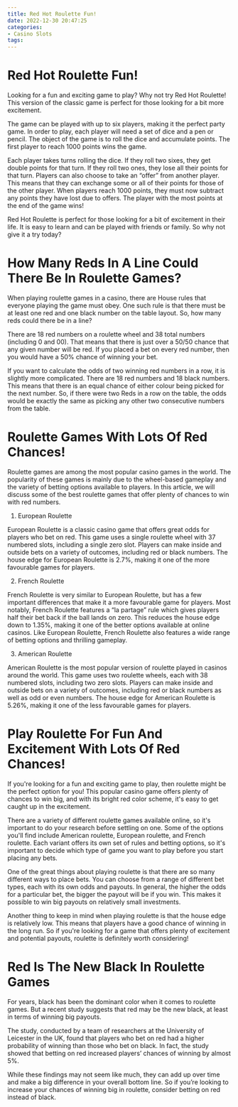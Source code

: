 ```yaml
---
title: Red Hot Roulette Fun!
date: 2022-12-30 20:47:25
categories:
- Casino Slots
tags:
---
```



# Red Hot Roulette Fun!

Looking for a fun and exciting game to play? Why not try Red Hot Roulette! This version of the classic game is perfect for those looking for a bit more excitement.

The game can be played with up to six players, making it the perfect party game. In order to play, each player will need a set of dice and a pen or pencil. The object of the game is to roll the dice and accumulate points. The first player to reach 1000 points wins the game.

Each player takes turns rolling the dice. If they roll two sixes, they get double points for that turn. If they roll two ones, they lose all their points for that turn. Players can also choose to take an “offer” from another player. This means that they can exchange some or all of their points for those of the other player. When players reach 1000 points, they must now subtract any points they have lost due to offers. The player with the most points at the end of the game wins!

Red Hot Roulette is perfect for those looking for a bit of excitement in their life. It is easy to learn and can be played with friends or family. So why not give it a try today?

# How Many Reds In A Line Could There Be In Roulette Games?

When playing roulette games in a casino, there are House rules that everyone playing the game must obey. One such rule is that there must be at least one red and one black number on the table layout. So, how many reds could there be in a line?

There are 18 red numbers on a roulette wheel and 38 total numbers (including 0 and 00). That means that there is just over a 50/50 chance that any given number will be red. If you placed a bet on every red number, then you would have a 50% chance of winning your bet. 

If you want to calculate the odds of two winning red numbers in a row, it is slightly more complicated. There are 18 red numbers and 18 black numbers. This means that there is an equal chance of either colour being picked for the next number. So, if there were two Reds in a row on the table, the odds would be exactly the same as picking any other two consecutive numbers from the table.

# Roulette Games With Lots Of Red Chances!

Roulette games are among the most popular casino games in the world. The popularity of these games is mainly due to the wheel-based gameplay and the variety of betting options available to players. In this article, we will discuss some of the best roulette games that offer plenty of chances to win with red numbers.

1. European Roulette

European Roulette is a classic casino game that offers great odds for players who bet on red. This game uses a single roulette wheel with 37 numbered slots, including a single zero slot. Players can make inside and outside bets on a variety of outcomes, including red or black numbers. The house edge for European Roulette is 2.7%, making it one of the more favourable games for players.

2. French Roulette

French Roulette is very similar to European Roulette, but has a few important differences that make it a more favourable game for players. Most notably, French Roulette features a “la partage” rule which gives players half their bet back if the ball lands on zero. This reduces the house edge down to 1.35%, making it one of the better options available at online casinos. Like European Roulette, French Roulette also features a wide range of betting options and thrilling gameplay.

3. American Roulette

American Roulette is the most popular version of roulette played in casinos around the world. This game uses two roulette wheels, each with 38 numbered slots, including two zero slots. Players can make inside and outside bets on a variety of outcomes, including red or black numbers as well as odd or even numbers. The house edge for American Roulette is 5.26%, making it one of the less favourable games for players.

# Play Roulette For Fun And Excitement With Lots Of Red Chances!

If you're looking for a fun and exciting game to play, then roulette might be the perfect option for you! This popular casino game offers plenty of chances to win big, and with its bright red color scheme, it's easy to get caught up in the excitement.

There are a variety of different roulette games available online, so it's important to do your research before settling on one. Some of the options you'll find include American roulette, European roulette, and French roulette. Each variant offers its own set of rules and betting options, so it's important to decide which type of game you want to play before you start placing any bets.

One of the great things about playing roulette is that there are so many different ways to place bets. You can choose from a range of different bet types, each with its own odds and payouts. In general, the higher the odds for a particular bet, the bigger the payout will be if you win. This makes it possible to win big payouts on relatively small investments.

Another thing to keep in mind when playing roulette is that the house edge is relatively low. This means that players have a good chance of winning in the long run. So if you're looking for a game that offers plenty of excitement and potential payouts, roulette is definitely worth considering!

# Red Is The New Black In Roulette Games

For years, black has been the dominant color when it comes to roulette games. But a recent study suggests that red may be the new black, at least in terms of winning big payouts.

The study, conducted by a team of researchers at the University of Leicester in the UK, found that players who bet on red had a higher probability of winning than those who bet on black. In fact, the study showed that betting on red increased players’ chances of winning by almost 5%.

While these findings may not seem like much, they can add up over time and make a big difference in your overall bottom line. So if you’re looking to increase your chances of winning big in roulette, consider betting on red instead of black.